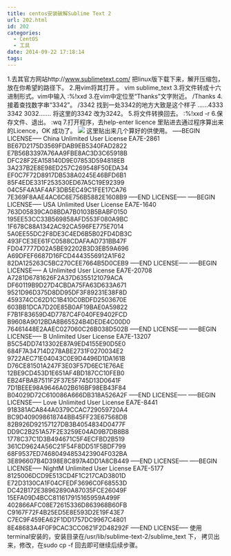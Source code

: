 ```yaml
---
title: centos安装破解Sublime Text 2
url: 202.html
id: 202
categories:
  - CentOS
  - 工具
date: 2014-09-22 17:18:14
tags:
---
```


1.去其官方网站http://www.sublimetext.com/ 把linux版下载下来，解开压缩包，放在你希望的路径下。 2.用vim将其打开 。 vim sublime_text 3.将文件转成十六进制形式。vim中输入 :%!xxd 3.在vim中定位至“Thanks”文字附近。 /Thanks 4.接着查找数字串“3342”。 /3342 找到一处3342的地方大致是这个样子 ……4333 3342 3032……. 将这里的3342 改为3242。 5.将文件转换回去。 :%!xxd -r 6.保存文件、退出。 :wq 7.打开程序，去help-enter licence 里贴进去通过程序算出来的Licence，OK 成功了。 ![](http://www.linuxidc.com/upload/2013_07/130705063620411.png) 这里贴出来几个算好的供使用。 —–BEGIN LICENSE—– China Unlimited User License EA7E-2861 BE67D2175D3569FDAB9EB5340FAD2822 E7B56B3397A76AA9FBE8AC3D3C65918B DFC28F2EA158140D9E07853D594818EB 3A237B2E8E98ED257C269548F50EDA34 EF0C7F72D8917DB538A0245E46BFD6B1 85F4EDE331F253530ED67A5C19E92399 04C5F4A1AF4AF3DB5EC49C1FEE17CA76 7E369F8AAE4AC6C6E756B5882E1608B9 —–END LICENSE—– —–BEGIN LICENSE—– USA Unlimited User License EA7E-1640 763D05839CA08BDA7B0103B5BABF0150 195EE53CC33B569858AFD553F080A9BC 1F678C88A1342AC92CA596FE775E7014 5A0EE55DC2F8DE3C4ED6B5B02FD4DB3C 493FCE3EE61FC0588CDAFAAD731BB47F FD047777D02A5BE92202B3D3EB59A696 A69DFEF6687D16FCD4443556912A1F62 82DA125263C5BC270CEE7664B5D0CEB9 —–END LICENSE—– —–BEGIN LICENSE—– A Unlimited User License EA7E-20708 A7281D6781626F2A37D6355121079ACA DF60119B9D27D4CBDA75FA63D633A671 9521D96D375D8DD95DF3F89231E38F8D 459374CC62D1C1B410C0BDFD2503670E 603BB1DCA7D20E85B0AF19BAE0A59822 F7B1F83659D4D7787C4F040FE9402FCD B9608A9012BDA8B65524B4DEDE4C00D0 76461448E2AAEC027060C26B038D502B —–END LICENSE—– —–BEGIN LICENSE—– B Unlimited User License EA7E-13207 B5C54DD7413302E87A9ED4155E90D5E0 684F7A34714D278ABE2731F0270034E2 9722AEC71E04043C0E9D4496D1DA161B D76CE81501A247F3E03F57D6EC1E76AE 12BE9CD453D1E651AF4BD187CC10FEB0 EB24FBAB7511F2F37E5F745D13D0641F 7D1BEEE98A9646A02B616BF98EB43F84 B04029D72C610086A666DB318A526A2F —–END LICENSE—– —–BEGIN LICENSE—– Love Unlimited User License EA7E-8441 918381ACA844A0379CCAC729059720A4 BC9D409098618744BB45FF23E67568DB 82B926D92157127DB3B4054834D0477F DD9C2B251A57F2E3259E04AD9B7DB8B8 1778C37C1D3B494671C5F4ECFBD2B519 361CD9624A56C21F54F8DD51F5BDF799 68F9537ED74680494853423904F032BA 3E896607B4D398E8C897A4DD1A8CB449 —–END LICENSE—– —–BEGIN LICENSE—– NightM Unlimited User License EA7E-5177 8125006DCD9E513CD4F1C217CAD3801D E72D3130CA1F04CFEDF3696C0F68553D DC42B172E38962890A87035FCE26049F 15EFA09D4BCC811617915165959A499F 402866AFC08E72615336D863968B60FB C9167F72F4B25ED5E8E593D2E19F43E7 C7EC9F459EA62F1DD1757DC9967C4801 8E48683A4F0F9CAC3CC0621F2D48292F —–END LICENSE—– 使用terminal安装的，安装目录在/usr/lib/sublime-text-2/sublime_text 下， 拷贝出来，修改，在sudo cp -f 回去即可继续后续步骤。